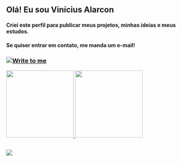 ## Olá! Eu sou Vinícius Alarcon
#### Criei este perfil para publicar meus projetos, minhas ideias e meus estudos.
####  Se quiser entrar em contato, me manda um e-mail!
### <a href="mailto:adrian.siilvanascimento@gmail.com" target="_blank"><img align="center" src="https://img.shields.io/badge/Gmail-D14836?style=for-the-badge&logo=gmail&logoColor=white" alt="Write to me"></a>

<div>
  <a href="https://github.com/AlarconVinicius">
  <img height="180em" src="https://github-readme-stats.vercel.app/api?username=AlarconVinicius&show_icons=true&theme=onedark&include_all_commits=true&count_private=true"/>
  <img height="180em" src="https://github-readme-stats.vercel.app/api/top-langs/?username=AlarconVinicius&layout=compact&langs_count=7&theme=onedark"/>
</div>
  
  ##
  
  <div>
    <a href="https://www.linkedin.com/in/vinícius-alarcon-52a8a820a/" target="_blank"><img src="https://img.shields.io/badge/-LinkedIn-%230077B5?style=for-the-badge&logo=linkedin&logoColor=white" target="_blank"></a>
  </div>

<!--
**AlarconVinicius/AlarconVinicius** is a ✨ _special_ ✨ repository because its `README.md` (this file) appears on your GitHub profile.

Here are some ideas to get you started:

- 🔭 I’m currently working on ...
- 🌱 I’m currently learning ...
- 👯 I’m looking to collaborate on ...
- 🤔 I’m looking for help with ...
- 💬 Ask me about ...
- 📫 How to reach me: ...
- 😄 Pronouns: ...
- ⚡ Fun fact: ...
-->
